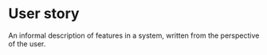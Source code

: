 # User story

An informal description of features in a system, written from the perspective of the user.
